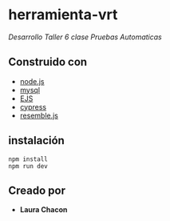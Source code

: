 # herramienta-vrt

_Desarrollo Taller 6 clase Pruebas Automaticas_

## Construido con️

* [node.js](https://nodejs.org/en/)
* [mysql](https://www.mysql.com/) 
* [EJS](https://ejs.co/)
* [cypress](https://www.cypress.io/)
* [resemble.js](https://rsmbl.github.io/Resemble.js/)

## instalación

```
npm install
npm run dev
```
## Creado por

* **Laura Chacon**
